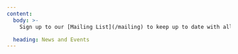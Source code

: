 ```yaml
---
content:
  body: >-
    Sign up to our [Mailing List](/mailing) to keep up to date with all Food Security Action Netwrok News & Events.

  heading: News and Events
---
```

